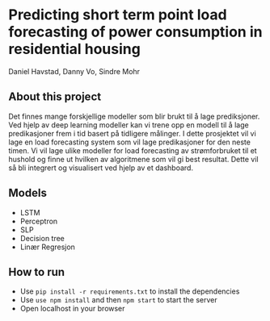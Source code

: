 # Predicting short term point load forecasting of power consumption in residential housing
Daniel Havstad, Danny Vo, Sindre Mohr

## About this project
Det finnes mange forskjellige modeller som blir brukt til å lage prediksjoner. Ved hjelp av deep learning modeller kan vi trene opp en modell til å lage predikasjoner frem i tid basert på tidligere målinger. I dette prosjektet vil vi lage en load forecasting system som vil lage predikasjoner for den neste timen. Vi vil lage ulike modeller for load forecasting av strømforbruket til et hushold og finne ut hvilken av algoritmene som vil gi best resultat. Dette vil så bli integrert og visualisert ved hjelp av et dashboard. 

## Models
- LSTM
- Perceptron
- SLP
- Decision tree
- Linær Regresjon

## How to run
- Use `pip install -r requirements.txt` to install the dependencies
- Use `use npm install` and then `npm start` to start the server
- Open localhost in your browser
